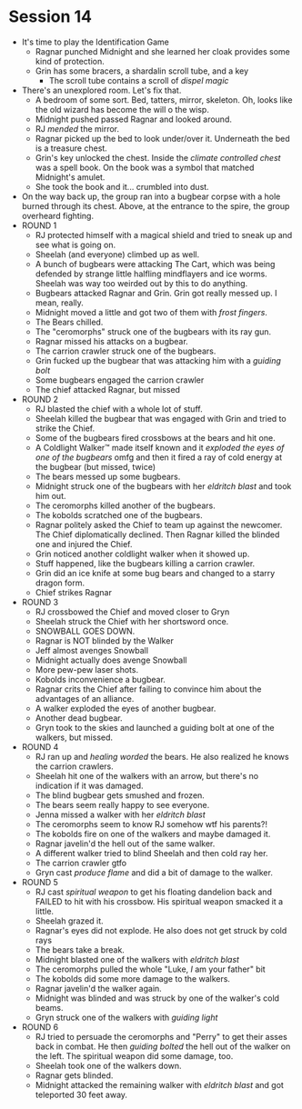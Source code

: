 # Session 14

* It's time to play the Identification Game
	* Ragnar punched Midnight and she learned her cloak provides some kind of protection.
	* Grin has some bracers, a shardalin scroll tube, and a key
		* The scroll tube contains a scroll of _dispel magic_
* There's an unexplored room. Let's fix that.
	* A bedroom of some sort. Bed, tatters, mirror, skeleton. Oh, looks like the old wizard has become the will o the wisp.
	* Midnight pushed passed Ragnar and looked around.
	* RJ _mended_ the mirror.
	* Ragnar picked up the bed to look under/over it. Underneath the bed is a treasure chest.
	* Grin's key unlocked the chest. Inside the _climate controlled chest_ was a spell book. On the book was a symbol that matched Midnight's amulet.
	* She took the book and it... crumbled into dust.
* On the way back up, the group ran into a bugbear corpse with a hole burned through its chest. Above, at the entrance to the spire, the group overheard fighting.
* ROUND 1
	* RJ protected himself with a magical shield and tried to sneak up and see what is going on.
	* Sheelah (and everyone) climbed up as well.
	* A bunch of bugbears were attacking The Cart, which was being defended by strange little halfling mindflayers and ice worms. Sheelah was way too weirded out by this to do anything.
	* Bugbears attacked Ragnar and Grin. Grin got really messed up. I mean, really.
	* Midnight moved a little and got two of them with _frost fingers_.
	* The Bears chilled.
	* The "ceromorphs" struck one of the bugbears with its ray gun.
	* Ragnar missed his attacks on a bugbear.
	* The carrion crawler struck one of the bugbears.
	* Grin fucked up the bugbear that was attacking him with a _guiding bolt_
	* Some bugbears engaged the carrion crawler
	* The chief attacked Ragnar, but missed
* ROUND 2
	* RJ blasted the chief with a whole lot of stuff.
	* Sheelah killed the bugbear that was engaged with Grin and tried to strike the Chief.
	* Some of the bugbears fired crossbows at the bears and hit one.
	* A Coldlight Walker:tm: made itself known and it _exploded the eyes of one of the bugbears_ omfg and then it fired a ray of cold energy at the bugbear (but missed, twice)
	* The bears messed up some bugbears.
	* Midnight struck one of the bugbears with her _eldritch blast_ and took him out.
	* The ceromorphs killed another of the bugbears.
	* The kobolds scratched one of the bugbears.
	* Ragnar politely asked the Chief to team up against the newcomer. The Chief diplomatically declined. Then Ragnar killed the blinded one and injured the Chief.
	* Grin noticed another coldlight walker when it showed up.
	* Stuff happened, like the bugbears killing a carrion crawler.
	* Grin did an ice knife at some bug bears and changed to a starry dragon form.
	* Chief strikes Ragnar
* ROUND 3
	* RJ crossbowed the Chief and moved closer to Gryn
	* Sheelah struck the Chief with her shortsword once.
	* SNOWBALL GOES DOWN.
	* Ragnar is NOT blinded by the Walker
	* Jeff almost avenges Snowball
	* Midnight actually does avenge Snowball
	* More pew-pew laser shots.
	* Kobolds inconvenience a bugbear.
	* Ragnar crits the Chief after failing to convince him about the advantages of an alliance.
	* A walker exploded the eyes of another bugbear.
	* Another dead bugbear.
	* Gryn took to the skies and launched a guiding bolt at one of the walkers, but missed.
* ROUND 4
	* RJ ran up and _healing worded_ the bears. He also realized he knows the carrion crawlers.
	* Sheelah hit one of the walkers with an arrow, but there's no indication if it was damaged.
	* The blind bugbear gets smushed and frozen.
	* The bears seem really happy to see everyone.
	* Jenna missed a walker with her _eldritch blast_
	* The ceromorphs seem to know RJ somehow wtf his parents?!
	* The kobolds fire on one of the walkers and maybe damaged it.
	* Ragnar javelin'd the hell out of the same walker.
	* A different walker tried to blind Sheelah and then cold ray her.
	* The carrion crawler gtfo
	* Gryn cast _produce flame_ and did a bit of damage to the walker.
* ROUND 5
	* RJ cast _spiritual weapon_ to get his floating dandelion back and FAILED to hit with his crossbow. His spiritual weapon smacked it a little.
	* Sheelah grazed it.
	* Ragnar's eyes did not explode. He also does not get struck by cold rays
	* The bears take a break.
	* Midnight blasted one of the walkers with _eldritch blast_
	* The ceromorphs pulled the whole "Luke, _I_ am your father" bit
	* The kobolds did some more damage to the walkers.
	* Ragnar javelin'd the walker again.
	* Midnight was blinded and was struck by one of the walker's cold beams.
	* Gryn struck one of the walkers with _guiding light_
* ROUND 6
	* RJ tried to persuade the ceromorphs and "Perry" to get their asses back in combat. He then _guiding bolted_ the hell out of the walker on the left. The spiritual weapon did some damage, too.
	* Sheelah took one of the walkers down.
	* Ragnar gets blinded.
	* Midnight attacked the remaining walker with _eldritch blast_ and got teleported 30 feet away.
<!--stackedit_data:
eyJoaXN0b3J5IjpbMTU3NzcxNTMyMCwtMTU5MjM5NjAyOSwtMj
A4MTg5MjE4NiwtMTY5MDQ3OTc0OCwxNDcwNTM4OSwxMTkwNTA5
MzAsODE0NDAwMDI1LC0xODMxNTA4MDE3LC03NTAwNjQyNjksNT
Q3NzEwOTcyLDE5NTMzMDkzMjYsMTE1MjczNDAwNywtMTgwMDYy
MDM0XX0=
-->